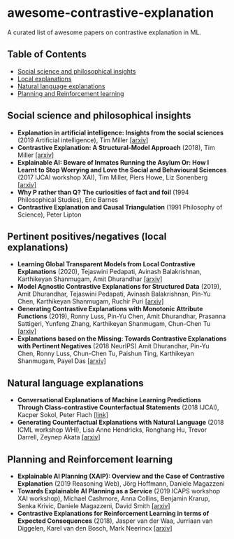 # awesome-contrastive-explanation
A curated list of awesome papers on contrastive explanation in ML.

## Table of Contents
* [Social science and philosophical insights](#social-science-and-philosophical-insights)
* [Local explanations](#local-explanations)
* [Natural language explanations](#natural-language-explanations)
* [Planning and Reinforcement learning](#planning-and-reinforcement-learning)


## Social science and philosophical insights

* **Explanation in artificial intelligence: Insights from the social sciences** (2019 Artificial intelligence), Tim Miller [[arxiv]](https://arxiv.org/abs/1706.07269)
* **Contrastive Explanation: A Structural-Model Approach** (2018), Tim Miller [[arxiv]](https://arxiv.org/abs/1811.03163)
* **Explainable AI: Beware of Inmates Running the Asylum Or: How I Learnt to Stop Worrying and Love the Social and Behavioural Sciences** (2017 IJCAI workshop XAI), Tim Miller, Piers Howe, Liz Sonenberg [[arxiv]](https://arxiv.org/abs/1712.00547)
* **Why P rather than Q? The curiosities of fact and foil** (1994 Philosophical Studies), Eric Barnes
* **Contrastive Explanation and Causal Triangulation** (1991 Philosophy of Science), Peter Lipton 

## Pertinent positives/negatives (local explanations)

* **Learning Global Transparent Models from Local Contrastive Explanations** (2020), Tejaswini Pedapati, Avinash Balakrishnan, Karthikeyan Shanmugam, Amit Dhurandhar [[arxiv]](https://arxiv.org/abs/2002.08247)
* **Model Agnostic Contrastive Explanations for Structured Data** (2019), Amit Dhurandhar, Tejaswini Pedapati, Avinash Balakrishnan, Pin-Yu Chen, Karthikeyan Shanmugam, Ruchir Puri [[arxiv]](https://arxiv.org/abs/1906.00117)
* **Generating Contrastive Explanations with Monotonic Attribute Functions** (2019), Ronny Luss, Pin-Yu Chen, Amit Dhurandhar, Prasanna Sattigeri, Yunfeng Zhang, Karthikeyan Shanmugam, Chun-Chen Tu [[arxiv]](https://arxiv.org/abs/1905.12698)
* **Explanations based on the Missing: Towards Contrastive Explanations with Pertinent Negatives** (2018 NeurIPS) Amit Dhurandhar, Pin-Yu Chen, Ronny Luss, Chun-Chen Tu, Paishun Ting, Karthikeyan Shanmugam, Payel Das [[arxiv]](https://arxiv.org/abs/1802.07623)

## Natural language explanations

* **Conversational Explanations of Machine Learning Predictions Through Class-contrastive Counterfactual Statements** (2018 IJCAI), Kacper Sokol, Peter Flach [[link]](https://www.ijcai.org/Proceedings/2018/836)
* **Generating Counterfactual Explanations with Natural Language** (2018 ICML workshop WHI), Lisa Anne Hendricks, Ronghang Hu, Trevor Darrell, Zeynep Akata [[arxiv]](https://arxiv.org/abs/1806.09809)

## Planning and Reinforcement learning

* **Explainable AI Planning (XAIP): Overview and the Case of Contrastive Explanation** (2019 Reasoning Web), 	Jörg Hoffmann, Daniele Magazzeni
* **Towards Explainable AI Planning as a Service** (2019 ICAPS workshop XAI workshop), Michael Cashmore, Anna Collins, Benjamin Krarup, Senka Krivic, Daniele Magazzeni, David Smith [[arxiv]](https://arxiv.org/abs/1908.05059)
* **Contrastive Explanations for Reinforcement Learning in terms of Expected Consequences** (2018), Jasper van der Waa, Jurriaan van Diggelen, Karel van den Bosch, Mark Neerincx [[arxiv]](https://arxiv.org/abs/1807.08706)
